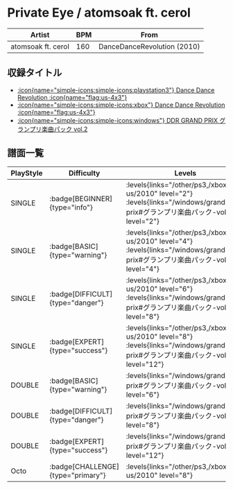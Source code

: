 # Private Eye / atomsoak ft. cerol

|Artist|BPM|From|
|------|---|----|
|atomsoak ft. cerol|160|DanceDanceRevolution (2010)|

## 収録タイトル

- [:icon{name="simple-icons:simple-icons:playstation3"} Dance Dance Revolution :icon{name="flag:us-4x3"}](/other/ps3)
- [:icon{name="simple-icons:simple-icons:xbox"} Dance Dance Revolution :icon{name="flag:us-4x3"}](/xbox360-us/2010)
- [:icon{name="simple-icons:simple-icons:windows"} DDR GRAND PRIX グランプリ楽曲パック vol.2](/windows/grand-prix#グランプリ楽曲パック-vol2)

## 譜面一覧

|PlayStyle|Difficulty|Levels|Notes|Movie|
|---------|----------|------|-----|-----|
|SINGLE| :badge[BEGINNER]{type="info"}| :levels{links="/other/ps3,/xbox360-us/2010" level="2"} :levels{links="/windows/grand-prix#グランプリ楽曲パック-vol2" level="2"}|76/0||
|SINGLE| :badge[BASIC]{type="warning"}| :levels{links="/other/ps3,/xbox360-us/2010" level="4"} :levels{links="/windows/grand-prix#グランプリ楽曲パック-vol2" level="4"}|105/24||
|SINGLE| :badge[DIFFICULT]{type="danger"}| :levels{links="/other/ps3,/xbox360-us/2010" level="6"} :levels{links="/windows/grand-prix#グランプリ楽曲パック-vol2" level="8"}|215/40||
|SINGLE| :badge[EXPERT]{type="success"}| :levels{links="/other/ps3,/xbox360-us/2010" level="8"} :levels{links="/windows/grand-prix#グランプリ楽曲パック-vol2" level="12"}|291/44||
|DOUBLE| :badge[BASIC]{type="warning"}| :levels{links="/windows/grand-prix#グランプリ楽曲パック-vol2" level="6"}|173/9||
|DOUBLE| :badge[DIFFICULT]{type="danger"}| :levels{links="/windows/grand-prix#グランプリ楽曲パック-vol2" level="8"}|238/15||
|DOUBLE| :badge[EXPERT]{type="success"}| :levels{links="/windows/grand-prix#グランプリ楽曲パック-vol2" level="12"}|341/12||
|Octo| :badge[CHALLENGE]{type="primary"}| :levels{links="/other/ps3,/xbox360-us/2010" level="8"}|||
